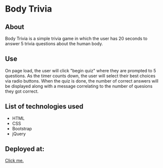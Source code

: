 # Body Trivia

## About
Body Trivia is a simple trivia game in which the user has 20 seconds to answer 5 trivia questions about the human body. 

## Use
On page load, the user will click "begin quiz" where they are prompted to 5 questions. As the timer counts down, the user will select their best choices via radio buttons. When the quiz is done, the number of correct answers will be displayed along with a message correlating to the number of quesions they got correct.

## List of technologies used
* HTML
* CSS
* Bootstrap
* jQuery

## Deployed at:
[Click me.](https://jottobot.github.io/Trivia/)


